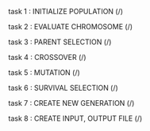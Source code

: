 task 1 : INITIALIZE POPULATION (/)

task 2 : EVALUATE CHROMOSOME (/)

task 3 : PARENT SELECTION (/)

task 4 : CROSSOVER (/)

task 5 : MUTATION (/)

task 6 : SURVIVAL SELECTION (/)

task 7 : CREATE NEW GENERATION (/)

task 8 : CREATE INPUT, OUTPUT FILE (/)
